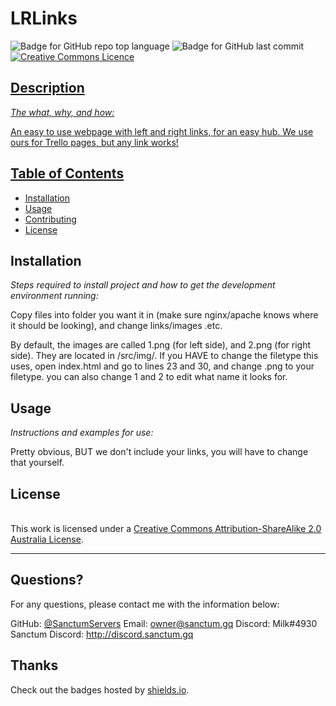 # LRLinks

  ![Badge for GitHub repo top language](https://img.shields.io/github/languages/top/SanctumServers/LRLinks?style=flat&logo=appveyor) ![Badge for GitHub last commit](https://img.shields.io/github/last-commit/SanctumServers/LRLinks?style=flat&logo=appveyor) <a rel="license" href="http://creativecommons.org/licenses/by-sa/2.0/au/"><img alt="Creative Commons Licence" style="border-width:0" src="https://i.creativecommons.org/l/by-sa/2.0/au/88x31.png"/>


  ## Description

  *The what, why, and how:*

  An easy to use webpage with left and right links, for an easy hub. We use ours for Trello pages, but any link works!

  ## Table of Contents
  * [Installation](#installation)
  * [Usage](#usage)
  * [Contributing](#contributing)
  * [License](#license)

  ## Installation

  *Steps required to install project and how to get the development environment running:*

  Copy files into folder you want it in (make sure nginx/apache knows where it should be looking), and change links/images .etc.

  By default, the images are called 1.png (for left side), and 2.png (for right side). They are located in /src/img/. If you HAVE to change the filetype this uses, open index.html and go to lines 23 and 30, and change .png to your filetype. you can also change 1 and 2 to edit what name it looks for.

  ## Usage

  *Instructions and examples for use:*

  Pretty obvious, BUT we don't include your links, you will have to change that yourself.

  ## License

  </a><br />This work is licensed under a <a rel="license" href="http://creativecommons.org/licenses/by-sa/2.0/au/">Creative Commons Attribution-ShareAlike 2.0 Australia License</a>.

  ---

  ## Questions?

  For any questions, please contact me with the information below:

  GitHub: [@SanctumServers](https://api.github.com/users/SanctumServers)
  Email: owner@sanctum.gq
  Discord: Milk#4930
  Sanctum Discord: http://discord.sanctum.gq


  ## Thanks
  Check out the badges hosted by [shields.io](https://shields.io/).
